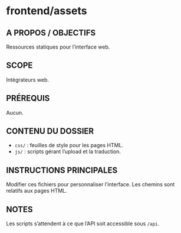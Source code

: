 # frontend/assets

## A PROPOS / OBJECTIFS
Ressources statiques pour l’interface web.

## SCOPE
Intégrateurs web.

## PRÉREQUIS
Aucun.

## CONTENU DU DOSSIER
- `css/` : feuilles de style pour les pages HTML.
- `js/` : scripts gérant l’upload et la traduction.

## INSTRUCTIONS PRINCIPALES
Modifier ces fichiers pour personnaliser l’interface. Les chemins sont relatifs aux pages HTML.

## NOTES
Les scripts s’attendent à ce que l’API soit accessible sous `/api`.


